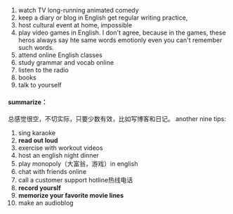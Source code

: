 1. watch TV long-running animated comedy
2. keep a diary or blog in English
     get regular writing practice,
3. host cultural event at home, impossible
4. play video games in English. I don't agree, because in the games, these heros always  say hte same words emotionly even you can't remember such words.
5. attend online English classes
6. study grammar and vocab online
7. listen to the radio
8. books
9. talk to yourself

#### summarize：
   总感觉很空，不切实际，只要少数有效，比如写博客和日记。
   another nine tips:
   1. sing karaoke
   2. **read out loud**
   3. exercise with workout videos
   4. host an english night dinner
   5. play monopoly（大富翁，游戏）in english 
   6. chat with friends online 
   7. call a customer support hotline热线电话
   8. **record yourslf**
   9. **memorize your favorite movie lines**
   10. make an audioblog
